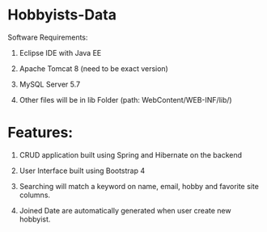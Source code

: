 # Hobbyists-Data

Software Requirements:

1. Eclipse IDE with Java EE

2. Apache Tomcat 8 (need to be exact version)

3. MySQL Server 5.7

4. Other files will be in lib Folder (path: WebContent/WEB-INF/lib/)

# Features:

1. CRUD application built using Spring and Hibernate on the backend

2. User Interface built using Bootstrap 4

3. Searching will match a keyword on name, email, hobby and favorite site columns.

4. Joined Date are automatically generated when user create new hobbyist.



